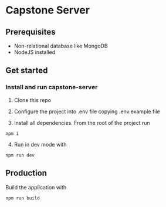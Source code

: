 # Capstone Server

## Prerequisites

- Non-relational database like MongoDB
- NodeJS installed

## Get started

### Install and run capstone-server

1. Clone this repo

2. Configure the project into .env file copying .env.example file

3. Install all dependencies. From the root of the project run

```ssh
npm i
```

4. Run in dev mode with

```ssh
npm run dev
```

## Production

Build the application with

```ssh
npm run build
``` 